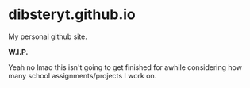 # dibsteryt.github.io
My personal github site.

**W.I.P.**

Yeah no lmao this isn't going to get finished for awhile considering how many school assignments/projects I work on.

